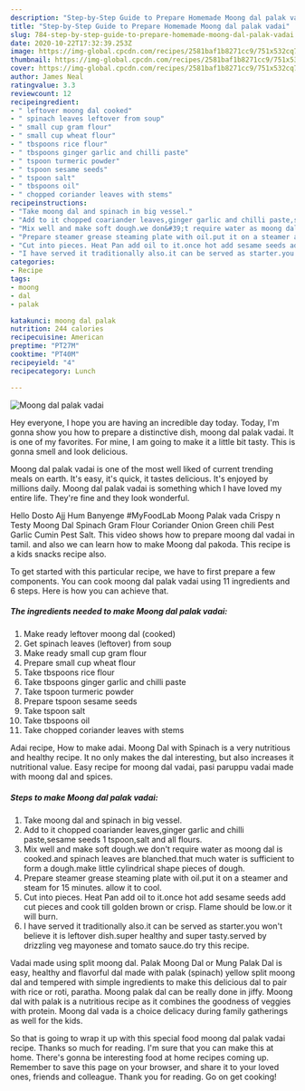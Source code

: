 ```yaml
---
description: "Step-by-Step Guide to Prepare Homemade Moong dal palak vadai"
title: "Step-by-Step Guide to Prepare Homemade Moong dal palak vadai"
slug: 784-step-by-step-guide-to-prepare-homemade-moong-dal-palak-vadai
date: 2020-10-22T17:32:39.253Z
image: https://img-global.cpcdn.com/recipes/2581baf1b8271cc9/751x532cq70/moong-dal-palak-vadai-recipe-main-photo.jpg
thumbnail: https://img-global.cpcdn.com/recipes/2581baf1b8271cc9/751x532cq70/moong-dal-palak-vadai-recipe-main-photo.jpg
cover: https://img-global.cpcdn.com/recipes/2581baf1b8271cc9/751x532cq70/moong-dal-palak-vadai-recipe-main-photo.jpg
author: James Neal
ratingvalue: 3.3
reviewcount: 12
recipeingredient:
- " leftover moong dal cooked"
- " spinach leaves leftover from soup"
- " small cup gram flour"
- " small cup wheat flour"
- " tbspoons rice flour"
- " tbspoons ginger garlic and chilli paste"
- " tspoon turmeric powder"
- " tspoon sesame seeds"
- " tspoon salt"
- " tbspoons oil"
- " chopped coriander leaves with stems"
recipeinstructions:
- "Take moong dal and spinach in big vessel."
- "Add to it chopped coariander leaves,ginger garlic and chilli paste,sesame seeds 1 tspoon,salt and all flours."
- "Mix well and make soft dough.we don&#39;t require water as moong dal is cooked.and spinach leaves are blanched.that much water is sufficient to form a dough.make little cylindrical shape pieces of dough."
- "Prepare steamer grease steaming plate with oil.put it on a steamer and steam for 15 minutes. allow it to cool."
- "Cut into pieces. Heat Pan add oil to it.once hot add sesame seeds add cut pieces and cook till golden brown or crisp. Flame should be low.or it will burn."
- "I have served it traditionally also.it can be served as starter.you won&#39;t believe it is leftover dish.super healthy and super tasty.served by drizzling veg mayonese and tomato sauce.do try this recipe."
categories:
- Recipe
tags:
- moong
- dal
- palak

katakunci: moong dal palak 
nutrition: 244 calories
recipecuisine: American
preptime: "PT27M"
cooktime: "PT40M"
recipeyield: "4"
recipecategory: Lunch

---
```



![Moong dal palak vadai](https://img-global.cpcdn.com/recipes/2581baf1b8271cc9/751x532cq70/moong-dal-palak-vadai-recipe-main-photo.jpg)

Hey everyone, I hope you are having an incredible day today. Today, I'm gonna show you how to prepare a distinctive dish, moong dal palak vadai. It is one of my favorites. For mine, I am going to make it a little bit tasty. This is gonna smell and look delicious.

Moong dal palak vadai is one of the most well liked of current trending meals on earth. It's easy, it's quick, it tastes delicious. It's enjoyed by millions daily. Moong dal palak vadai is something which I have loved my entire life. They're fine and they look wonderful.

Hello Dosto Ajj Hum Banyenge #MyFoodLab Moong Palak vada Crispy n Testy Moong Dal Spinach Gram Flour Coriander Onion Green chili Pest Garlic Cumin Pest Salt. This video shows how to prepare moong dal vadai in tamil. and also we can learn how to make Moong dal pakoda. This recipe is a kids snacks recipe also.


To get started with this particular recipe, we have to first prepare a few components. You can cook moong dal palak vadai using 11 ingredients and 6 steps. Here is how you can achieve that.

<!--inarticleads1-->

##### The ingredients needed to make Moong dal palak vadai:

1. Make ready  leftover moong dal (cooked)
1. Get  spinach leaves (leftover) from soup
1. Make ready  small cup gram flour
1. Prepare  small cup wheat flour
1. Take  tbspoons rice flour
1. Take  tbspoons ginger garlic and chilli paste
1. Take  tspoon turmeric powder
1. Prepare  tspoon sesame seeds
1. Take  tspoon salt
1. Take  tbspoons oil
1. Take  chopped coriander leaves with stems


Adai recipe, How to make adai. Moong Dal with Spinach is a very nutritious and healthy recipe. It no only makes the dal interesting, but also increases it nutritional value. Easy recipe for moong dal vadai, pasi paruppu vadai made with moong dal and spices. 

<!--inarticleads2-->

##### Steps to make Moong dal palak vadai:

1. Take moong dal and spinach in big vessel.
1. Add to it chopped coariander leaves,ginger garlic and chilli paste,sesame seeds 1 tspoon,salt and all flours.
1. Mix well and make soft dough.we don&#39;t require water as moong dal is cooked.and spinach leaves are blanched.that much water is sufficient to form a dough.make little cylindrical shape pieces of dough.
1. Prepare steamer grease steaming plate with oil.put it on a steamer and steam for 15 minutes. allow it to cool.
1. Cut into pieces. Heat Pan add oil to it.once hot add sesame seeds add cut pieces and cook till golden brown or crisp. Flame should be low.or it will burn.
1. I have served it traditionally also.it can be served as starter.you won&#39;t believe it is leftover dish.super healthy and super tasty.served by drizzling veg mayonese and tomato sauce.do try this recipe.


Vadai made using split moong dal. Palak Moong Dal or Mung Palak Dal is easy, healthy and flavorful dal made with palak (spinach) yellow split moong dal and tempered with simple ingredients to make this delicious dal to pair with rice or roti, paratha. Moong palak dal can be really done in jiffy. Moong dal with palak is a nutritious recipe as it combines the goodness of veggies with protein. Moong dal vada is a choice delicacy during family gatherings as well for the kids. 

So that is going to wrap it up with this special food moong dal palak vadai recipe. Thanks so much for reading. I'm sure that you can make this at home. There's gonna be interesting food at home recipes coming up. Remember to save this page on your browser, and share it to your loved ones, friends and colleague. Thank you for reading. Go on get cooking!
